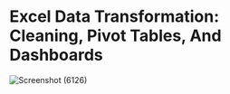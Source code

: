 # Excel Data Transformation: Cleaning, Pivot Tables, And Dashboards
![Screenshot (6126)](https://github.com/abertpaat28/Excel-Data-Transformation-Cleaning-Pivot-Tables-And-Dashboards/assets/172190865/dafbf820-2805-4b54-bff6-522be72397ea)
